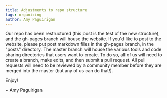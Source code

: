 ```yaml
---
title: Adjustments to repo structure
tags: organizing
author: Amy Paguirigan
---
```


Our repo has been restructured (this post is the test of the new structure), and the gh-pages branch will house the website.  If you'd like to post to the website, please put post markdown files in the gh-pages branch, in the "posts" directory.  The master branch will house the various tools and code sharing directories that users want to create.  To do so, all of us will need to create a branch, make edits, and then submit a pull request.  All pull requests will need to be reviewed by a community member before they are merged into the master (but any of us can do that!).

Enjoy!

~ Amy Paguirigan
